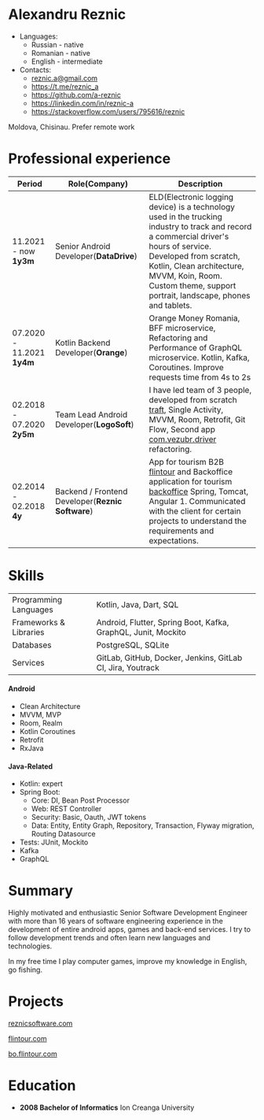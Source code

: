 # Alexandru Reznic

* Languages:
    * Russian - native
    * Romanian - native
    * English - intermediate
* Contacts:
    * reznic.a@gmail.com
    * https://t.me/reznic_a
    * https://github.com/a-reznic
    * https://linkedin.com/in/reznic-a
    * https://stackoverflow.com/users/795616/reznic

Moldova, Chisinau. Prefer remote work

# Professional experience

| Period                     | Role(Company)                                     | Description                                                                                                                                                                                                                                                                             |
|----------------------------|---------------------------------------------------|-----------------------------------------------------------------------------------------------------------------------------------------------------------------------------------------------------------------------------------------------------------------------------------------|
| 11.2021 - now **1y3m**     | Senior Android Developer(**DataDrive**)           | ELD(Electronic logging device) is a technology used in the trucking industry to track and record a commercial driver's hours of service. Developed from scratch, Kotlin, Clean architecture, MVVM, Koin, Room. Custom theme, support portrait, landscape, phones and tablets.           |
| 07.2020 - 11.2021 **1y4m** | Kotlin Backend Developer(**Orange**)              | Orange Money Romania, BFF microservice, Refactoring and Performance of GraphQL microservice. Kotlin, Kafka, Coroutines. Improve requests time from 4s to 2s                                                                                                                             |
| 02.2018 - 07.2020 **2y5m** | Team Lead Android Developer(**LogoSoft**)         | I have led team of 3 people, developed from scratch [traft](https://play.google.com/store/apps/details?id=ru.traft.mobile), Single Activity, MVVM, Room, Retrofit, Git Flow, Second app [com.vezubr.driver](https://play.google.com/store/apps/details?id=ru.traft.mobile) refactoring. |
| 02.2014 - 02.2018 **4y**   | Backend / Frontend Developer(**Reznic Software**) | App for tourism B2B [flintour](https://flintour.com) and Backoffice application for tourism [backoffice](https://bo.flintour.com) Spring, Tomcat, Angular 1. Communicated with the client for certain projects to understand the requirements and expectations.                         |

# Skills

|                        |                                                               |
|------------------------|---------------------------------------------------------------|
| Programming Languages  | Kotlin, Java, Dart, SQL                                       |
| Frameworks & Libraries | Android, Flutter, Spring Boot, Kafka, GraphQL, Junit, Mockito |
| Databases              | PostgreSQL, SQLite                                            |
| Services               | GitLab, GitHub, Docker, Jenkins, GitLab CI, Jira, Youtrack    |

#### Android

* Clean Architecture
* MVVM, MVP
* Room, Realm
* Kotlin Coroutines
* Retrofit
* RxJava

#### Java-Related

* Kotlin: expert
* Spring Boot:
    * Core: DI, Bean Post Processor
    * Web: REST Controller
    * Security: Basic, Oauth, JWT tokens
    * Data: Entity, Entity Graph, Repository, Transaction, Flyway migration, Routing Datasource
* Tests: JUnit, Mockito
* Kafka
* GraphQL

# Summary

Highly motivated and enthusiastic Senior Software Development Engineer with more than 16 years of software engineering
experience in the development of entire android apps, games and back-end services. I try to follow development trends
and often learn new languages and technologies.

In my free time I play computer games, improve my knowledge in English, go fishing.

# Projects
[reznicsoftware.com](https://reznicsoftware.com)

[flintour.com](https://flintour.com)

[bo.flintour.com](https://bo.flintour.com)

# Education

* **2008 Bachelor of Informatics** Ion Creanga University